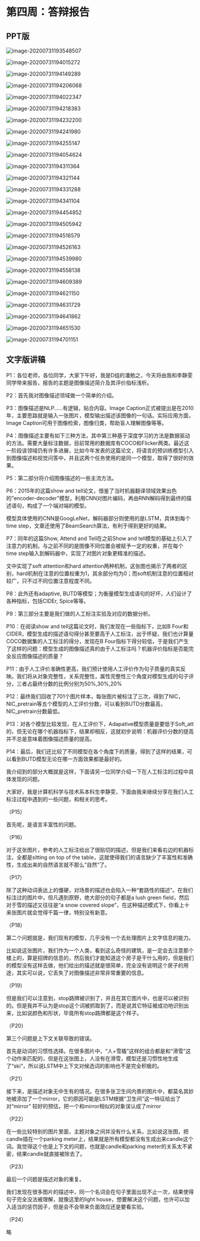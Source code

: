 # 第四周：答辩报告

## PPT版

![image-20200731193548507](http://resource.mahc.host/img/image-20200731193548507.png)

![image-20200731194015272](http://resource.mahc.host/img/image-20200731194015272.png)

![image-20200731194149289](http://resource.mahc.host/img/image-20200731194149289.png)

![image-20200731194206068](http://resource.mahc.host/img/image-20200731194206068.png)

![image-20200731194022347](http://resource.mahc.host/img/image-20200731194034575.png)

![image-20200731194218383](http://resource.mahc.host/img/image-20200731194218383.png)

![image-20200731194232200](http://resource.mahc.host/img/image-20200731194232200.png)

![image-20200731194241980](http://resource.mahc.host/img/image-20200731194241980.png)

![image-20200731194255147](http://resource.mahc.host/img/image-20200731194255147.png)

![image-20200731194054624](http://resource.mahc.host/img/image-20200731194113198.png)

![image-20200731194311364](http://resource.mahc.host/img/image-20200731194311364.png)

![image-20200731194321144](http://resource.mahc.host/img/image-20200731194321144.png)

![image-20200731194331288](http://resource.mahc.host/img/image-20200731194331288.png)

![image-20200731194341104](http://resource.mahc.host/img/image-20200731194341104.png)

![image-20200731194454852](http://resource.mahc.host/img/image-20200731194454852.png)

![image-20200731194505942](http://resource.mahc.host/img/image-20200731194505942.png)

![image-20200731194516579](http://resource.mahc.host/img/image-20200731194516579.png)

![image-20200731194526163](http://resource.mahc.host/img/image-20200731194526163.png)

![image-20200731194539980](http://resource.mahc.host/img/image-20200731194539980.png)

![image-20200731194558138](http://resource.mahc.host/img/image-20200731194558138.png)

![image-20200731194609389](http://resource.mahc.host/img/image-20200731194609389.png)

![image-20200731194621150](http://resource.mahc.host/img/image-20200731194621150.png)

![image-20200731194631729](http://resource.mahc.host/img/image-20200731194631729.png)

![image-20200731194641862](http://resource.mahc.host/img/image-20200731194641862.png)

![image-20200731194651530](http://resource.mahc.host/img/image-20200731194651530.png)

![image-20200731194701151](http://resource.mahc.host/img/image-20200731194701151.png)





## 文字版讲稿

P1：各位老师，各位同学，大家下午好，我是D组的潘勉之，今天将由我和李静雯同学带来报告，报告的主题是图像描述简介及其评价指标浅析。

 

P2：首先我对图像描述领域做一个简单的介绍。

 

P3：图像描述是NLP……有逻辑，贴合内容。Image Caption正式被提出是在2010年，主要思路就是输入一张图片，模型输出描述该图像的一句话。实际应用方面，Image Caption可用于图像检索，图像归类，帮助盲人理解图像等等。

 

P4：图像描述主要有如下三种方法，其中第三种基于深度学习的方法是数据驱动的方法。需要大量标注数据，目前常用的数据库有COCO和Flicker两类。最近这一阶段该领域仍有许多进展，比如今年发表的这篇论文，将语言的预训练模型引入到图像描述和视觉问答中，并且这两个任务使用的是同一个模型，取得了很好的效果。

 

P5：第二部分将介绍图像描述的一些主流方法。

 

P6：2015年的这篇show and tell论文，借鉴了当时机器翻译领域效果出色的”encoder-decoder”模型，利用CNN对图片编码，再由RNN解码得到最终的描述语句，构成了一个端对端的模型。

模型具体使用的CNN是GoogLeNet，解码器部分则使用的是LSTM，具体到每个time step，文章还使用了BeamSearch算法，有利于得到更好的结果。

 

P7：同年的这篇Show, Attend and Tell在之前Show and tell模型的基础上引入了注意力的机制。与之前不同的是图像不同位置会被赋予一定的权重，并在每个time step输入到解码器中，实现了对图片对象更精准的描述。

  文中实现了soft attention和hard attention两种机制，这张图也揭示了两者的区别，hard机制在注意的位置权重为1，其余部分均为0；而soft机制注意的位置相对较广，只不过不同位置注意程度不同。

 

P8：此外还有adaptive, BUTD等模型；为衡量模型生成语句的好坏，人们设计了各种指标，包括CIDEr, Spice等等。

 

P9：第三部分主要是我们做的人工标注实验及对应的数据分析。

 

P10：在阅读show and tell这篇论文时，我们发现在一些指标下，比如B Four和CIDER，模型生成的描述语句得分甚至要高于人工标注，出于怀疑，我们也计算量COCO数据集的人工标注的得分，发现在B Four指标下得分较低，于是我们产生了这样的问题：模型生成的图像描述真的由于人工标注吗？机器评价指标是否能完全反应图像描述的质量？

 

P11：由于人工评价准确性更高，我们预计使用人工评价作为句子质量的真实反映。我们将从对象完整性，关系完整性，属性完整性三个角度对模型生成的句子评分，三者占最终分数的比例分别为50%,30%,20%

 

P12：最终我们回收了701个图片样本，每张图片被标注了三次，得到了NIC，NIC_pretrain等五个模型的人工评价分数，可以看到BUTD分数最高，NIC_pretrain分数最低。

 

P13：对各个模型比较发现，在人工评价下，Adapative模型质量是要低于Soft_att的，但无论在哪个机器指标下，结果却相反，这就初步说明：机器评价分数的提高并不总是意味着图像描述质量的提高。

 

P14：最后，我们还比较了不同模型在各个角度下的质量，得到了这样的结果，可以看到BUTD模型无论在哪一方面效果都是最好的。

 

我介绍到的部分大概就是这样，下面请另一位同学介绍一下在人工标注的过程中具体发现的问题。

 



大家好，我是计算机科学与技术系本科生李静雯，下面由我来继续分享在我们人工标注过程中遇到的一些问题，和相关的思考。

（P15）

首先呢，是语言丰富性的问题。

（P16）

对于这张图片，参考的人工标注给出了很贴切的描述，但是我们来看右边的机器标注，全都是sitting on top of the table，这就使得我们的语言缺少了丰富性和准确性，生成出来的自然语言就不那么”自然“了。

（P17）

除了这种动词表达上的僵硬，对场景的描述也会陷入一种“套路性的描述“。在我们标注过的图片中，但凡遇到原野，绝大部分的句子都是a lush green field，然后对于雪的描述又往往是“a snow covered slope”，在这种描述模式下，你看上十来张图片就会觉得千篇一律，特别没有新意。

（P18）

第二个问题就是，我们现有的模型，几乎没有一个去处理图片上文字信息的能力。

比如说这张图片，我们作为一个人类，看到这么奇怪的建筑，是一定会去注意那个楼上的，算是招牌的信息的，然后我们才能知道这个房子是干什么用的，但是我们的模型没有这样去做，他们给出的描述就是很简单，完全没有说明这个房子的用途，其实可以说，它丢失了对图像描述非常非常重要的信息。

（P19）

但是我们可以注意到，stop路牌被识别了，并且在其它图片中，也是可以被识别的。但是我并不认为是stop这个词被抓取到了，而是说其它特征被成功地识别出来，比如说颜色和形状，毕竟所有stop路牌都是这个样子。

（P20）

第三个问题是上下文关联导致的错误。

首先是动词的习惯性选择。在很多图片中，“人+雪橇”这样的组合都是和“滑雪”这个动作来匹配的，但是在这张图上，人没有在滑雪，模型还是习惯性地生成了“ski”，所以说LSTM中上下文对候选词的影响也不是完全积极的。

（P21）

接下来，是描述对象无中生有的情况。在很多张卫生间内景的图片中，都莫名其妙地被添加了一个mirror，它的原因可能是LSTM根据“卫生间”这一特征给出了对“mirror” 较好的预估，把一个和mirror相似的对象误认成了mirror

（P22）

在一些比较特别的图片里面，主题对象之间并没有什么关系，比如说这张图，把candle插在一个parking meter上，结果就是所有模型都没有生成出来candle这个词。我觉得这个也是上下文的问题，也就是candle和parking meter的关系太不紧密，结果candle就直接被除去了。

（P23）

最后一个问题是描述对象的重复。

我们发现在很多图片的描述中，同一个名词会在句子里面出现不止一次，结果使得句子完全没法被理解，就像这里的light house，想要解决这个问题，也许可以加入适当的惩罚因子，但是会不会带来负面效应还是要看实验。

（P24）

略